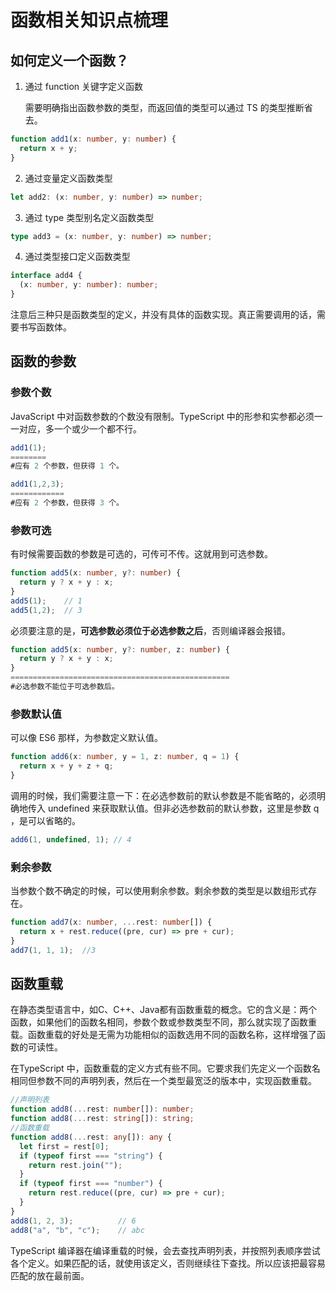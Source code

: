 # 函数相关知识点梳理

## 如何定义一个函数？

1. 通过 function 关键字定义函数

   需要明确指出函数参数的类型，而返回值的类型可以通过 TS 的类型推断省去。

```typescript
function add1(x: number, y: number) {
  return x + y;
}
```

2. 通过变量定义函数类型

```typescript
let add2: (x: number, y: number) => number;
```

3. 通过 type 类型别名定义函数类型

```typescript
type add3 = (x: number, y: number) => number;
```

4. 通过类型接口定义函数类型

```typescript
interface add4 {
  (x: number, y: number): number;
}
```

注意后三种只是函数类型的定义，并没有具体的函数实现。真正需要调用的话，需要书写函数体。

## 函数的参数

### 参数个数

JavaScript 中对函数参数的个数没有限制。TypeScript 中的形参和实参都必须一一对应，多一个或少一个都不行。

```typescript
add1(1);
========
#应有 2 个参数，但获得 1 个。
```

```typescript
add1(1,2,3);
============
#应有 2 个参数，但获得 3 个。
```

### 参数可选

有时候需要函数的参数是可选的，可传可不传。这就用到可选参数。

```typescript
function add5(x: number, y?: number) {
  return y ? x + y : x;
}
add5(1);	// 1
add5(1,2);	// 3
```

必须要注意的是，**可选参数必须位于必选参数之后**，否则编译器会报错。

```typescript
function add5(x: number, y?: number, z: number) {
  return y ? x + y : x;
}
=================================================
#必选参数不能位于可选参数后。
```

### 参数默认值

可以像 ES6 那样，为参数定义默认值。

```typescript
function add6(x: number, y = 1, z: number, q = 1) {
  return x + y + z + q;
}
```

调用的时候，我们需要注意一下：在必选参数前的默认参数是不能省略的，必须明确地传入 undefined 来获取默认值。但非必选参数前的默认参数，这里是参数 q ，是可以省略的。

```typescript
add6(1, undefined, 1); // 4
```

### 剩余参数

当参数个数不确定的时候，可以使用剩余参数。剩余参数的类型是以数组形式存在。

```typescript
function add7(x: number, ...rest: number[]) {
  return x + rest.reduce((pre, cur) => pre + cur);
}
add7(1, 1, 1);	//3
```

## 函数重载

在静态类型语言中，如C、C++、Java都有函数重载的概念。它的含义是：两个函数，如果他们的函数名相同，参数个数或参数类型不同，那么就实现了函数重载。函数重载的好处是无需为功能相似的函数选用不同的函数名称，这样增强了函数的可读性。

在TypeScript 中，函数重载的定义方式有些不同。它要求我们先定义一个函数名相同但参数不同的声明列表，然后在一个类型最宽泛的版本中，实现函数重载。

```typescript
//声明列表
function add8(...rest: number[]): number;
function add8(...rest: string[]): string;
//函数重载
function add8(...rest: any[]): any {
  let first = rest[0];
  if (typeof first === "string") {
    return rest.join("");
  }
  if (typeof first === "number") {
    return rest.reduce((pre, cur) => pre + cur);
  }
}
add8(1, 2, 3);			// 6
add8("a", "b", "c");	// abc
```

TypeScript 编译器在编译重载的时候，会去查找声明列表，并按照列表顺序尝试各个定义。如果匹配的话，就使用该定义，否则继续往下查找。所以应该把最容易匹配的放在最前面。

